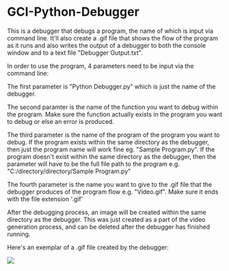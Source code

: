 # GCI-Python-Debugger
This is a debugger that debugs a program, the name of which is input via command line. It'll also create a .gif file that shows the flow
of the program as it runs and also writes the output of a debugger to both the console window and to a text file "Debugger Output.txt".

In order to use the program, 4 parameters need to be input via the command line:

The first parameter is "Python Debugger.py" which is just the name of the debugger.

The second paramter is the name of the function you want to debug within the program. Make sure the function actually exists in the program
you want to debug or else an error is produced.

The third parameter is the name of the program of the program you want to debug. If the program exists within the same directory as the 
debugger, then just the program name will work fine eg. "Sample Program.py". If the program doesn't exist within the same directory as the
debugger, then the parameter will have to be the full file path to the program e.g. "C:/directory/directory/Sample Program.py"

The fourth parameter is the name you want to give to the .gif file that the debugger produces of the program flow e.g. "Video.gif". Make 
sure it ends with the file extension '.gif'

After the debugging process, an image will be created within the same directory as the debugger. This was just created as a part of the 
video generation process, and can be deleted after the debugger has finished running.

Here's an exemplar of a .gif file created by the debugger:


![](https://github.com/Knob781/GCI-Python-Debugger/blob/master/Test.gif)
